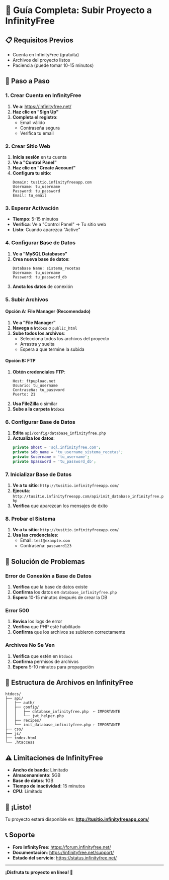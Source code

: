 # 🚀 Guía Completa: Subir Proyecto a InfinityFree

## 📋 Requisitos Previos

- Cuenta en InfinityFree (gratuita)
- Archivos del proyecto listos
- Paciencia (puede tomar 10-15 minutos)

## 🎯 Paso a Paso

### **1. Crear Cuenta en InfinityFree**

1. **Ve a**: https://infinityfree.net/
2. **Haz clic en "Sign Up"**
3. **Completa el registro**:
   - Email válido
   - Contraseña segura
   - Verifica tu email

### **2. Crear Sitio Web**

1. **Inicia sesión** en tu cuenta
2. **Ve a "Control Panel"**
3. **Haz clic en "Create Account"**
4. **Configura tu sitio**:
   ```
   Domain: tusitio.infinityfreeapp.com
   Username: tu_username
   Password: tu_password
   Email: tu_email
   ```

### **3. Esperar Activación**

- **Tiempo**: 5-15 minutos
- **Verifica**: Ve a "Control Panel" → Tu sitio web
- **Listo**: Cuando aparezca "Active"

### **4. Configurar Base de Datos**

1. **Ve a "MySQL Databases"**
2. **Crea nueva base de datos**:
   ```
   Database Name: sistema_recetas
   Username: tu_username
   Password: tu_password_db
   ```
3. **Anota los datos** de conexión

### **5. Subir Archivos**

#### **Opción A: File Manager (Recomendado)**

1. **Ve a "File Manager"**
2. **Navega a `htdocs`** o `public_html`
3. **Sube todos los archivos**:
   - Selecciona todos los archivos del proyecto
   - Arrastra y suelta
   - Espera a que termine la subida

#### **Opción B: FTP**

1. **Obtén credenciales FTP**:
   ```
   Host: ftpupload.net
   Usuario: tu_username
   Contraseña: tu_password
   Puerto: 21
   ```
2. **Usa FileZilla** o similar
3. **Sube a la carpeta `htdocs`**

### **6. Configurar Base de Datos**

1. **Edita** `api/config/database_infinityfree.php`
2. **Actualiza los datos**:
   ```php
   private $host = 'sql.infinityfree.com';
   private $db_name = 'tu_username_sistema_recetas';
   private $username = 'tu_username';
   private $password = 'tu_password_db';
   ```

### **7. Inicializar Base de Datos**

1. **Ve a tu sitio**: `http://tusitio.infinityfreeapp.com/`
2. **Ejecuta**: `http://tusitio.infinityfreeapp.com/api/init_database_infinityfree.php`
3. **Verifica** que aparezcan los mensajes de éxito

### **8. Probar el Sistema**

1. **Ve a tu sitio**: `http://tusitio.infinityfreeapp.com/`
2. **Usa las credenciales**:
   - Email: `test@example.com`
   - Contraseña: `password123`

## 🔧 Solución de Problemas

### **Error de Conexión a Base de Datos**

1. **Verifica** que la base de datos existe
2. **Confirma** los datos en `database_infinityfree.php`
3. **Espera** 10-15 minutos después de crear la DB

### **Error 500**

1. **Revisa** los logs de error
2. **Verifica** que PHP esté habilitado
3. **Confirma** que los archivos se subieron correctamente

### **Archivos No Se Ven**

1. **Verifica** que estén en `htdocs`
2. **Confirma** permisos de archivos
3. **Espera** 5-10 minutos para propagación

## 📁 Estructura de Archivos en InfinityFree

```
htdocs/
├── api/
│   ├── auth/
│   ├── config/
│   │   ├── database_infinityfree.php  ← IMPORTANTE
│   │   └── jwt_helper.php
│   ├── recipes/
│   └── init_database_infinityfree.php ← IMPORTANTE
├── css/
├── js/
├── index.html
└── .htaccess
```

## ⚠️ Limitaciones de InfinityFree

- **Ancho de banda**: Limitado
- **Almacenamiento**: 5GB
- **Base de datos**: 1GB
- **Tiempo de inactividad**: 15 minutos
- **CPU**: Limitado

## 🎉 ¡Listo!

Tu proyecto estará disponible en:
**http://tusitio.infinityfreeapp.com/**

## 📞 Soporte

- **Foro InfinityFree**: https://forum.infinityfree.net/
- **Documentación**: https://infinityfree.net/support/
- **Estado del servicio**: https://status.infinityfree.net/

---

**¡Disfruta tu proyecto en línea! 🚀**
